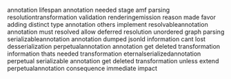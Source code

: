 annotation lifespan annotation needed stage amf parsing resolutiontransformation validation renderingemission reason made favor adding distinct type annotation others implement resolvableannotation annotation must resolved allow deferred resolution unordered graph parsing serializableannotation annotation dumped jsonld information cant lost desserialization perpetualannotation annotation get deleted transformation information thats needed transformation eternalserializedannotation perpetual serializable annotation get deleted transformation unless extend perpetualannotation consequence immediate impact